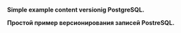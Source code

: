 **Simple example content versionig PostgreSQL.**

**Простой пример версионирования записей PostreSQL.**
